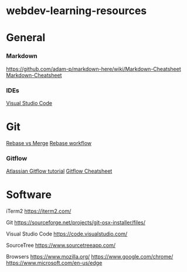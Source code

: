 # webdev-learning-resources

# General

### Markdown
https://github.com/adam-p/markdown-here/wiki/Markdown-Cheatsheet
[Markdown-Cheatsheet](https://github.com/adam-p/markdown-here/wiki/Markdown-Cheatsheet  "Markdown-Cheatsheet")

### IDEs

[Visual Studio Code](https://code.visualstudio.com/)



# Git

[Rebase vs Merge](https://www.youtube.com/watch?v=CRlGDDprdOQ)
[Rebase workflow](https://www.youtube.com/watch?v=f1wnYdLEpgI)

### Gitflow

[Atlassian Gitflow tutorial](https://www.atlassian.com/git/tutorials/comparing-workflows/gitflow-workflow)
[Gitflow Cheatsheet](https://danielkummer.github.io/git-flow-cheatsheet/)


# Software


iTerm2
https://iterm2.com/

Git
https://sourceforge.net/projects/git-osx-installer/files/

Visual Studio Code
https://code.visualstudio.com/

SourceTree
https://www.sourcetreeapp.com/

Browsers
https://www.mozilla.org/
https://www.google.com/chrome/
https://www.microsoft.com/en-us/edge
